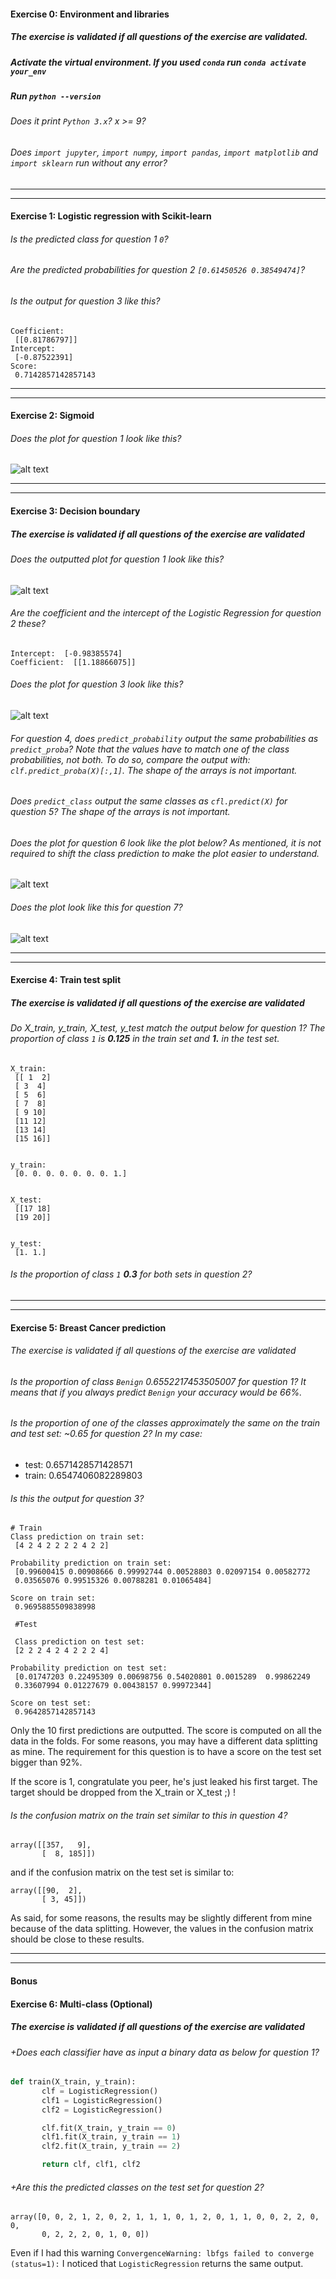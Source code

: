 #### Exercise 0: Environment and libraries

##### The exercise is validated if all questions of the exercise are validated.

##### Activate the virtual environment. If you used `conda` run `conda activate your_env`

##### Run `python --version`

###### Does it print `Python 3.x`? x >= 9?

###### Does `import jupyter`, `import numpy`, `import pandas`, `import matplotlib` and `import sklearn` run without any error?

---

---

#### Exercise 1: Logistic regression with Scikit-learn

###### Is the predicted class for question 1 `0`?

###### Are the predicted probabilities for question 2 `[0.61450526 0.38549474]`?

###### Is the output for question 3 like this?

```console
Coefficient:
 [[0.81786797]]
Intercept:
 [-0.87522391]
Score:
 0.7142857142857143
```

---

---

#### Exercise 2: Sigmoid

###### Does the plot for question 1 look like this?

![alt text][ex2q1]

[ex2q1]: ../w2_day2_ex2_q1.png "Scatter plot"

---

---

#### Exercise 3: Decision boundary

##### The exercise is validated if all questions of the exercise are validated

###### Does the outputted plot for question 1 look like this?

![alt text][ex3q1]

[ex3q1]: ../w2_day2_ex3_q1.png "Scatter plot"

###### Are the coefficient and the intercept of the Logistic Regression for question 2 these?

```console
Intercept:  [-0.98385574]
Coefficient:  [[1.18866075]]
```

###### Does the plot for question 3 look like this?

![alt text][ex3q2]

[ex3q2]: ../w2_day2_ex3_q3.png "Scatter plot"

###### For question 4, does `predict_probability` output the same probabilities as `predict_proba`? Note that the values have to match one of the class probabilities, not both. To do so, compare the output with: `clf.predict_proba(X)[:,1]`. The shape of the arrays is not important.

###### Does `predict_class` output the same classes as `cfl.predict(X)` for question 5? The shape of the arrays is not important.

###### Does the plot for question 6 look like the plot below? As mentioned, it is not required to shift the class prediction to make the plot easier to understand.

![alt text][ex3q6]

[ex3q6]: ../w2_day2_ex3_q5.png "Scatter plot + Logistic regression + predictions"

###### Does the plot look like this for question 7?

![alt text][ex3q7]

[ex3q7]: ../w2_day2_ex3_q6.png "Logistic regression decision boundary"

---

---

#### Exercise 4: Train test split

##### The exercise is validated if all questions of the exercise are validated

###### Do X_train, y_train, X_test, y_test match the output below for question 1? The proportion of class `1` is **0.125** in the train set and **1.** in the test set.

```console
X_train:
 [[ 1  2]
 [ 3  4]
 [ 5  6]
 [ 7  8]
 [ 9 10]
 [11 12]
 [13 14]
 [15 16]]


y_train:
 [0. 0. 0. 0. 0. 0. 0. 1.]


X_test:
 [[17 18]
 [19 20]]


y_test:
 [1. 1.]
```

###### Is the proportion of class `1` **0.3** for both sets in question 2?

---

---

#### Exercise 5: Breast Cancer prediction

###### The exercise is validated if all questions of the exercise are validated

###### Is the proportion of class `Benign` 0.6552217453505007 for question 1? It means that if you always predict `Benign` your accuracy would be 66%.

###### Is the proportion of one of the classes approximately the same on the train and test set: ~0.65 for question 2? In my case:

- test: 0.6571428571428571
- train: 0.6547406082289803

###### Is this the output for question 3?

```console
# Train
Class prediction on train set:
 [4 2 4 2 2 2 2 4 2 2]

Probability prediction on train set:
 [0.99600415 0.00908666 0.99992744 0.00528803 0.02097154 0.00582772
 0.03565076 0.99515326 0.00788281 0.01065484]

Score on train set:
 0.9695885509838998

 #Test

 Class prediction on test set:
 [2 2 2 4 2 4 2 2 2 4]

Probability prediction on test set:
 [0.01747203 0.22495309 0.00698756 0.54020801 0.0015289  0.99862249
 0.33607994 0.01227679 0.00438157 0.99972344]

Score on test set:
 0.9642857142857143

```

Only the 10 first predictions are outputted. The score is computed on all the data in the folds.
For some reasons, you may have a different data splitting as mine. The requirement for this question is to have a score on the test set bigger than 92%.

If the score is 1, congratulate you peer, he's just leaked his first target. The target should be dropped from the X_train or X_test ;) !

###### Is the confusion matrix on the train set similar to this in question 4?

```console
array([[357,   9],
       [  8, 185]])
```

and if the confusion matrix on the test set is similar to:

```console
array([[90,  2],
       [ 3, 45]])
```

As said, for some reasons, the results may be slightly different from mine because of the data splitting. However, the values in the confusion matrix should be close to these results.

---

---

#### Bonus

#### Exercise 6: Multi-class (Optional)

##### The exercise is validated if all questions of the exercise are validated

###### +Does each classifier have as input a binary data as below for question 1?

```python
def train(X_train, y_train):
       clf = LogisticRegression()
       clf1 = LogisticRegression()
       clf2 = LogisticRegression()

       clf.fit(X_train, y_train == 0)
       clf1.fit(X_train, y_train == 1)
       clf2.fit(X_train, y_train == 2)

       return clf, clf1, clf2
```

###### +Are this the predicted classes on the test set for question 2?

```console
array([0, 0, 2, 1, 2, 0, 2, 1, 1, 1, 0, 1, 2, 0, 1, 1, 0, 0, 2, 2, 0, 0,
       0, 2, 2, 2, 0, 1, 0, 0])
```

Even if I had this warning `ConvergenceWarning: lbfgs failed to converge (status=1):` I noticed that `LogisticRegression` returns the same output.
